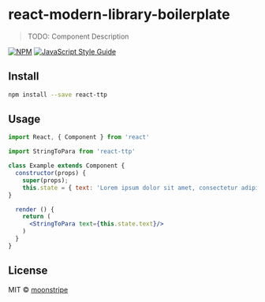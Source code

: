 # react-modern-library-boilerplate

> TODO: Component Description

[![NPM](https://img.shields.io/npm/v/react-ttp.svg)](https://www.npmjs.com/package/react-modern-library-boilerplate) [![JavaScript Style Guide](https://img.shields.io/badge/code_style-standard-brightgreen.svg)](https://standardjs.com)

## Install

```bash
npm install --save react-ttp
```

## Usage

```jsx
import React, { Component } from 'react'

import StringToPara from 'react-ttp'

class Example extends Component {
  constructor(props) {
    super(props);
    this.state = { text: 'Lorem ipsum dolor sit amet, consectetur adipisicing elit. \n\nAtque blanditiis dicta error explicabo facere facilis fugiat fugit ipsum magni nemo. \nAccusamus amet aspernatur assumenda atque commodi doloremque dolores ea earum eius est exercitationem explicabo fugiat hic, impedit ipsa laudantium maiores molestias, nostrum odio pariatur perspiciatis quam repudiandae sapiente voluptas voluptate?' }  
}

  render () {
    return (
      <StringToPara text={this.state.text}/>
    )
  }
}
```

## License

MIT © [moonstripe](https://github.com/moonstripe)

